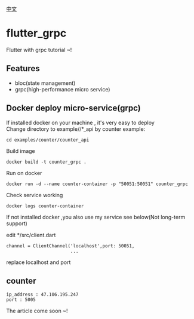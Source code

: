 [中文](https://github.com/zengzhengrong/flutter_grpc/blob/master/README_zh.md)

# flutter_grpc 

Flutter with grpc tutorial ~!

## Features
 - bloc(state management)
 - grpc(high-performance micro service)

## Docker deploy micro-service(grpc)

If installed docker on your machine , it's very easy to deploy  
Change directory to example/<projectname>/*_api by counter example:
```
cd examples/counter/counter_api
```
Build image
```
docker build -t counter_grpc .
```
Run on docker
```
docker run -d --name counter-container -p "50051:50051" counter_grpc
```

Check service working 
```
docker logs counter-container
```
If not installed docker ,you also use my service see below(Not long-term support)

edit */src/client.dart
```
channel = ClientChannel('localhost',port: 50051,
                        ...
```
replace localhost and port
## counter

```
ip_address : 47.106.195.247
port : 5005
```
The article come soon ~!
